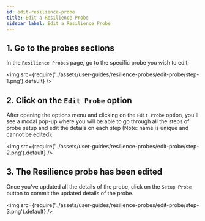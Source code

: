 ```yaml
---
id: edit-resilience-probe
title: Edit a Resilience Probe
sidebar_label: Edit a Resilience Probe
---
```


## 1. Go to the probes sections

In the `Resilience Probes` page, go to the specific probe you wish to edit:

<img src={require('../assets/user-guides/resilience-probes/edit-probe/step-1.png').default} />

## 2. Click on the `Edit Probe` option

After opening the options menu and clicking on the `Edit Probe` option, you'll see a modal pop-up where you will be able to go through all the steps of probe setup and edit the details on each step (Note: name is unique and cannot be edited):

<img src={require('../assets/user-guides/resilience-probes/edit-probe/step-2.png').default} />

## 3. The Resilience probe has been edited

Once you've updated all the details of the probe, click on the `Setup Probe` button to commit the updated details of the probe.

<img src={require('../assets/user-guides/resilience-probes/edit-probe/step-3.png').default} />